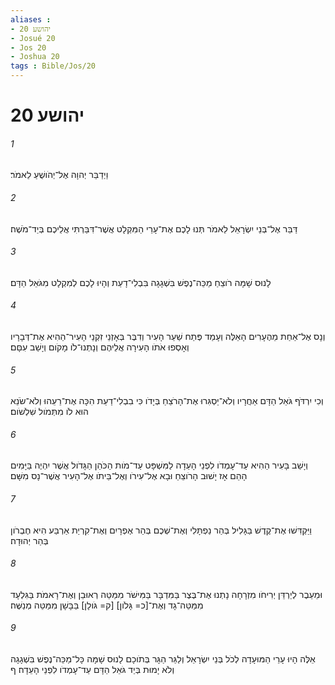 ```yaml
---
aliases : 
- יהושע 20
- Josué 20
- Jos 20
- Joshua 20
tags : Bible/Jos/20
---
```


# יהושע 20

###### 1
וַיְדַבֵּר יְהוָה אֶל־יְהֹושֻׁעַ לֵאמֹר׃
###### 2
דַּבֵּר אֶל־בְּנֵי יִשְׂרָאֵל לֵאמֹר תְּנוּ לָכֶם אֶת־עָרֵי הַמִּקְלָט אֲשֶׁר־דִּבַּרְתִּי אֲלֵיכֶם בְּיַד־מֹשֶׁה׃
###### 3
לָנוּס שָׁמָּה רֹוצֵחַ מַכֵּה־נֶפֶשׁ בִּשְׁגָגָה בִּבְלִי־דָעַת וְהָיוּ לָכֶם לְמִקְלָט מִגֹּאֵל הַדָּם׃
###### 4
וְנָס אֶל־אַחַת מֵהֶעָרִים הָאֵלֶּה וְעָמַד פֶּתַח שַׁעַר הָעִיר וְדִבֶּר בְּאָזְנֵי זִקְנֵי הָעִיר־הַהִיא אֶת־דְּבָרָיו וְאָסְפוּ אֹתֹו הָעִירָה אֲלֵיהֶם וְנָתְנוּ־לֹו מָקֹום וְיָשַׁב עִםָּם׃
###### 5
וְכִי יִרְדֹּף גֹּאֵל הַדָּם אַחֲרָיו וְלֹא־יַסְגִּרוּ אֶת־הָרֹצֵחַ בְּיָדֹו כִּי בִבְלִי־דַעַת הִכָּה אֶת־רֵעֵהוּ וְלֹא־שֹׂנֵא הוּא לֹו מִתְּמֹול שִׁלְשֹׁום׃
###### 6
וְיָשַׁב בָּעִיר הַהִיא עַד־עָמְדֹו לִפְנֵי הָעֵדָה לַמִּשְׁפָּט עַד־מֹות הַכֹּהֵן הַגָּדֹול אֲשֶׁר יִהְיֶה בַּיָּמִים הָהֵם אָז יָשׁוּב הָרֹוצֵחַ וּבָא אֶל־עִירֹו וְאֶל־בֵּיתֹו אֶל־הָעִיר אֲשֶׁר־נָס מִשָּׁם׃
###### 7
וַיַּקְדִּשׁוּ אֶת־קֶדֶשׁ בַּגָּלִיל בְּהַר נַפְתָּלִי וְאֶת־שְׁכֶם בְּהַר אֶפְרָיִם וְאֶת־קִרְיַת אַרְבַּע הִיא חֶבְרֹון בְּהַר יְהוּדָה׃
###### 8
וּמֵעֵבֶר לְיַרְדֵּן יְרִיחֹו מִזְרָחָה נָתְנוּ אֶת־בֶּצֶר בַּמִּדְבָּר בַּמִּישֹׁר מִמַּטֵּה רְאוּבֵן וְאֶת־רָאמֹת בַּגִּלְעָד מִמַּטֵּה־גָד וְאֶת־[כ= גָּלֹון] [ק= גֹּולָן] בַּבָּשָׁן מִמַּטֵּה מְנַשֶּׁה׃
###### 9
אֵלֶּה הָיוּ עָרֵי הַמּוּעָדָה לְכֹל בְּנֵי יִשְׂרָאֵל וְלַגֵּר הַגָּר בְּתֹוכָם לָנוּס שָׁמָּה כָּל־מַכֵּה־נֶפֶשׁ בִּשְׁגָגָה וְלֹא יָמוּת בְּיַד גֹּאֵל הַדָּם עַד־עָמְדֹו לִפְנֵי הָעֵדָה׃ ף

